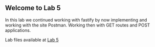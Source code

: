 ## Welcome to Lab 5
In this lab we continued working with fastify by now implementing and working with the site Postman. Working then with GET routes and POST applications.


Lab files available at [Lab 5](https://bassguitarben.github.io/cit281-lab5/lab-5.js)
